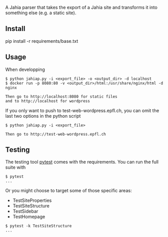 A Jahia parser that takes the export of a Jahia site
and transforms it into something else (e.g. a static
site).

## Install

pip install -r requirements/base.txt

## Usage

When developping

~~~
$ python jahiap.py -i <export_file> -o <output_dir> -d localhost
$ docker run -p 8080:80 -v <output_dir>/html:/usr/share/nginx/html -d nginx

Then go to http://localhost:8080 for static files
and to http://localhost for wordpress
~~~

If you only want to push to test-web-wordpress.epfl.ch, you can omit the last two options in the python script

~~~
$ python jahiap.py -i <export_file>

Then go to http://test-web-wordpress.epfl.ch
~~~


## Testing

The testing tool [pytest](https://docs.pytest.org/en/latest/contents.html) comes with the requirements. You can run the full suite with

```
$ pytest
...
```

Or you might choose to target some of those specific areas:

* TestSiteProperties
* TestSiteStructure
* TestSidebar
* TestHomepage


```
$ pytest -k TestSiteStructure
...
```
